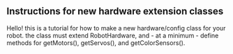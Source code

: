 ## Instructions for new hardware extension classes
Hello! this is a tutorial for how to make a new hardware/config class for your robot. the class must
extend RobotHardware, and - at a minimum - define methods for getMotors(), getServos(), and getColorSensors().